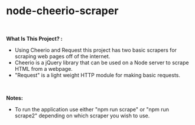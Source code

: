 # node-cheerio-scraper

<br>

**What Is This Project? :**

- Using Cheerio and Request this project has two basic scrapers for scraping web pages off of the internet.
- Cheerio is a jQuery library that can be used on a Node server to scrape HTML from a webpage.
- "Request" is a light weight HTTP module for making basic requests.

<br>

**Notes:**

- To run the application use either "npm run scrape" or "npm run scrape2" depending on which scraper you wish to use.
